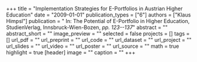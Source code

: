 +++
title = "Implementation Strategies for E-Portfolios in Austrian Higher Education"
date = "2009-01-01"
publication_types = ["6"]
authors = ["Klaus Himpsl"]
publication = " In: The Potential of E-Portfolio in Higher Education, StudienVerlag, Innsbruck-Wien-Bozen, _pp. 123--137_"
abstract = ""
abstract_short = ""
image_preview = ""
selected = false
projects = []
tags = []
url_pdf = ""
url_preprint = ""
url_code = ""
url_dataset = ""
url_project = ""
url_slides = ""
url_video = ""
url_poster = ""
url_source = ""
math = true
highlight = true
[header]
image = ""
caption = ""
+++
